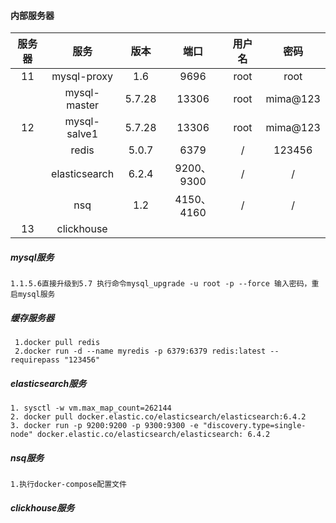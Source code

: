 #### 内部服务器

| 服务器 |     服务      |  版本  |    端口    | 用户名 |   密码   |
| :----: | :-----------: | :----: | :--------: | :----: | :------: |
|   11   |  mysql-proxy  |  1.6   |    9696    |  root  |   root   |
|        | mysql-master  | 5.7.28 |   13306    |  root  | mima@123 |
|   12   | mysql-salve1  | 5.7.28 |   13306    |  root  | mima@123 |
|        |     redis     | 5.0.7  |    6379    |   /    |  123456  |
|        | elasticsearch | 6.2.4  | 9200、9300 |   /    |    /     |
|        |      nsq      |  1.2   | 4150、4160 |   /    |    /     |
|   13   |  clickhouse   |        |            |        |          |

##### mysql服务

```shell
1.1.5.6直接升级到5.7 执行命令mysql_upgrade -u root -p --force 输入密码，重启mysql服务
```



##### 缓存服务器

```shell
 1.docker pull redis
 2.docker run -d --name myredis -p 6379:6379 redis:latest --requirepass "123456"
```

##### elasticsearch服务

```shell
1. sysctl -w vm.max_map_count=262144
2. docker pull docker.elastic.co/elasticsearch/elasticsearch:6.4.2
3. docker run -p 9200:9200 -p 9300:9300 -e "discovery.type=single-node" docker.elastic.co/elasticsearch/elasticsearch: 6.4.2
```

##### nsq服务

```shell
1.执行docker-compose配置文件
```

##### clickhouse服务

